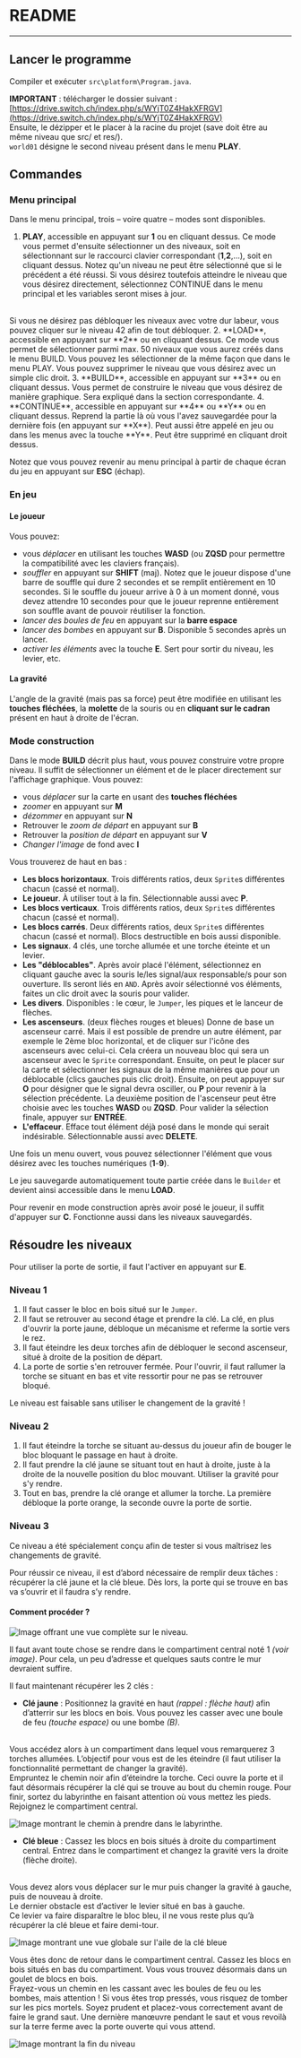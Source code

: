 # README
---

## Lancer le programme

Compiler et exécuter `src\platform\Program.java`.

**IMPORTANT** : télécharger le dossier suivant : [https://drive.switch.ch/index.php/s/WYjT0Z4HakXFRGV](https://drive.switch.ch/index.php/s/WYjT0Z4HakXFRGV)
<br>
Ensuite, le dézipper et le placer à la racine du projet (save doit être au même niveau que src/ et res/).
<br>
`world01` désigne le second niveau présent dans le menu **PLAY**.

## Commandes

### Menu principal

Dans le menu principal, trois – voire quatre – modes sont disponibles.

1. **PLAY**, accessible en appuyant sur **1** ou en cliquant dessus. Ce mode vous permet d'ensuite sélectionner un des niveaux, soit en sélectionnant sur le raccourci clavier correspondant (**1**,**2**,...), soit en cliquant dessus. Notez qu'un niveau ne peut être sélectionné que si le précédent a été réussi. Si vous désirez toutefois atteindre le niveau que vous désirez directement, sélectionnez CONTINUE dans le menu principal et les variables seront mises à jour.
<br>
Si vous ne désirez pas débloquer les niveaux avec votre dur labeur, vous pouvez cliquer sur le niveau 42 afin de tout débloquer.
2. **LOAD**, accessible en appuyant sur **2** ou en cliquant dessus. Ce mode vous permet de sélectionner parmi max. 50 niveaux que vous aurez créés dans le menu BUILD. Vous pouvez les sélectionner de la même façon que dans le menu PLAY. Vous pouvez supprimer le niveau que vous désirez avec un simple clic droit.
3. **BUILD**, accessible en appuyant sur **3** ou en cliquant dessus. Vous permet de construire le niveau que vous désirez de manière graphique. Sera expliqué dans la section correspondante.
4. **CONTINUE**, accessible en appuyant sur **4** ou **Y** ou en cliquant dessus. Reprend la partie là où vous l'avez sauvegardée pour la dernière fois (en appuyant sur **X**). Peut aussi être appelé en jeu ou dans les menus avec la touche **Y**. Peut être supprimé en cliquant droit dessus.

Notez que vous pouvez revenir au menu principal à partir de chaque écran du jeu en appuyant sur **ESC** (échap).

### En jeu

#### Le joueur
Vous pouvez:

- vous *déplacer* en utilisant les touches **WASD** (ou **ZQSD** pour permettre la compatibilité avec les claviers français).
- *souffler* en appuyant sur **SHIFT** (maj). Notez que le joueur dispose d'une barre de souffle qui dure 2 secondes et se remplit entièrement en 10 secondes. Si le souffle du joueur arrive à 0 à un moment donné, vous devez attendre 10 secondes pour que le joueur reprenne entièrement son souffle avant de pouvoir réutiliser la fonction.
- *lancer des boules de feu* en appuyant sur la **barre espace**
- *lancer des bombes* en appuyant sur **B**. Disponible 5 secondes après un lancer.
- *activer les éléments* avec la touche **E**. Sert pour sortir du niveau, les levier, etc.

#### La gravité
L'angle de la gravité (mais pas sa force) peut être modifiée en utilisant les **touches fléchées**, la **molette** de la souris ou en **cliquant sur le cadran** présent en haut à droite de l'écran.

### Mode construction
Dans le mode **BUILD** décrit plus haut, vous pouvez construire votre propre niveau. Il suffit de sélectionner un élément et de le placer directement sur l'affichage graphique. Vous pouvez:

- vous *déplacer* sur la carte en usant des **touches fléchées**
- *zoomer* en appuyant sur **M**
- *dézommer* en appuyant sur **N**
- Retrouver le *zoom de départ* en appuyant sur **B**
- Retrouver la *position de départ* en appuyant sur **V**
- *Changer l'image* de fond avec **I**

 Vous trouverez de haut en bas :

- **Les blocs horizontaux**. Trois différents ratios, deux `Sprite`s différentes chacun (cassé et normal).
- **Le joueur**. À utiliser tout à la fin. Sélectionnable aussi avec **P**.
- **Les blocs verticaux**. Trois différents ratios, deux `Sprite`s différentes chacun (cassé et normal).
- **Les blocs carrés**. Deux différents ratios, deux `Sprite`s différentes chacun (cassé et normal). Blocs destructible en bois aussi disponible.
- **Les signaux**. 4 clés, une torche allumée et une torche éteinte et un levier.
- **Les "déblocables"**. Après avoir placé l'élément, sélectionnez en cliquant gauche avec la souris le/les signal/aux responsable/s pour son ouverture. Ils seront liés en `AND`. Après avoir sélectionné vos éléments, faites un clic droit avec la souris pour valider.
- **Les divers**. Disponibles : le cœur, le `Jumper`, les piques et le lanceur de flèches.
- **Les ascenseurs**. (deux flèches rouges et bleues) Donne de base un ascenseur carré. Mais il est possible de prendre un autre élément, par exemple le 2ème bloc horizontal, et de cliquer sur l'icône des ascenseurs avec celui-ci. Cela créera un nouveau bloc qui sera un ascenseur avec le `Sprite` correspondant. Ensuite, on peut le placer sur la carte et sélectionner les signaux de la même manières que pour un déblocable (clics gauches puis clic droit). Ensuite, on peut appuyer sur **O** pour désigner que le signal devra osciller, ou **P** pour revenir à la sélection précédente. La deuxième position de l'ascenseur peut être choisie avec les touches **WASD** ou **ZQSD**. Pour valider la sélection finale, appuyer sur **ENTRÉE**.
- **L'effaceur**. Efface tout élément déjà posé dans le monde qui serait indésirable. Sélectionnable aussi avec **DELETE**.

Une fois un menu ouvert, vous pouvez sélectionner l'élément que vous désirez avec les touches numériques (**1**-**9**).

Le jeu sauvegarde automatiquement toute partie créée dans le `Builder` et devient ainsi accessible dans le menu **LOAD**.

Pour revenir en mode construction après avoir posé le joueur, il suffit d'appuyer sur **C**. Fonctionne aussi dans les niveaux sauvegardés.


## Résoudre les niveaux

Pour utiliser la porte de sortie, il faut l'activer en appuyant sur **E**.

### Niveau 1

1. Il faut casser le bloc en bois situé sur le `Jumper`.
2. Il faut se retrouver au second étage et prendre la clé. La clé, en plus d'ouvrir la porte jaune, débloque un mécanisme et referme la sortie vers le rez.
3. Il faut éteindre les deux torches afin de débloquer le second ascenseur, situé à droite de la position de départ.
4. La porte de sortie s'en retrouver fermée. Pour l'ouvrir, il faut rallumer la torche se situant en bas et vite ressortir pour ne pas se retrouver bloqué.

Le niveau est faisable sans utiliser le changement de la gravité ! 

### Niveau 2

1. Il faut éteindre la torche se situant au-dessus du joueur afin de bouger le bloc bloquant le passage en haut à droite.
2. Il faut prendre la clé jaune se situant tout en haut à droite, juste à la droite de la nouvelle position du bloc mouvant. Utiliser la gravité pour s'y rendre.
3. Tout en bas, prendre la clé orange et allumer la torche. La première débloque la porte orange, la seconde 
ouvre la porte de sortie.

### Niveau 3

Ce niveau a été spécialement conçu afin de tester si vous maîtrisez les changements de gravité.

Pour réussir ce niveau, il est d’abord nécessaire de remplir deux tâches : récupérer la clé jaune et la clé bleue. Dès lors, la porte qui se trouve en bas va s’ouvrir et il faudra s’y rendre.

#### Comment procéder ?

![Image offrant une vue complète sur le niveau.](http://i.imgur.com/Rb9sjVw.png)

Il faut avant toute chose se rendre dans le compartiment central noté 1 *(voir image)*. Pour cela, un peu d’adresse et quelques sauts contre le mur devraient suffire.

Il faut maintenant récupérer les 2 clés :

- **Clé jaune** : Positionnez la gravité en haut *(rappel : flèche haut)* afin d’atterrir sur les blocs en bois. Vous pouvez les casser avec une boule de feu *(touche espace)* ou une bombe *(B)*.
<br>
Vous accédez alors à un compartiment dans lequel vous remarquerez 3 torches allumées. L’objectif pour vous est de les éteindre (il faut utiliser la fonctionnalité permettant de changer la gravité).
<br> 
Empruntez le chemin noir afin d’éteindre la torche. Ceci ouvre la porte et il faut désormais récupérer la clé qui se trouve au bout du chemin rouge.
Pour finir, sortez du labyrinthe en faisant attention où vous mettez les pieds. Rejoignez le compartiment central.

![Image montrant le chemin à prendre dans le labyrinthe.](http://i.imgur.com/cVx2Too.png)

- **Clé bleue** : Cassez les blocs en bois situés à droite du compartiment central. Entrez dans le compartiment et changez la gravité vers la droite (flèche droite).
<br>
Vous devez alors vous déplacer sur le mur puis changer la gravité à gauche, puis de nouveau à droite.
<br>
Le dernier obstacle est d’activer le levier situé en bas à gauche.
<br>
Ce levier va faire disparaître le bloc bleu, il ne vous reste plus qu’à récupérer la clé bleue et faire demi-tour.

![Image montrant une vue globale sur l'aile de la clé bleue](http://i.imgur.com/E6jZ2GZ.png)

Vous êtes donc de retour dans le compartiment central. Cassez les blocs en bois situés en bas du compartiment. Vous vous trouvez désormais dans un goulet de blocs en bois.
<br>
Frayez-vous un chemin en les cassant avec les boules de feu ou les bombes, mais attention ! Si vous êtes trop pressés, vous risquez de tomber sur les pics mortels. Soyez prudent et placez-vous correctement avant de faire le grand saut. Une dernière manœuvre pendant le saut et vous revoilà sur la terre ferme avec la porte ouverte qui vous attend.

![Image montrant la fin du niveau](http://i.imgur.com/22jeWfb.png)
